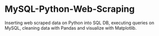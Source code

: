 # MySQL-Python-Web-Scraping
Inserting web scraped data on Python into SQL DB, executing queries on MySQL, cleaning data with Pandas and visualize with Matplotlib.
